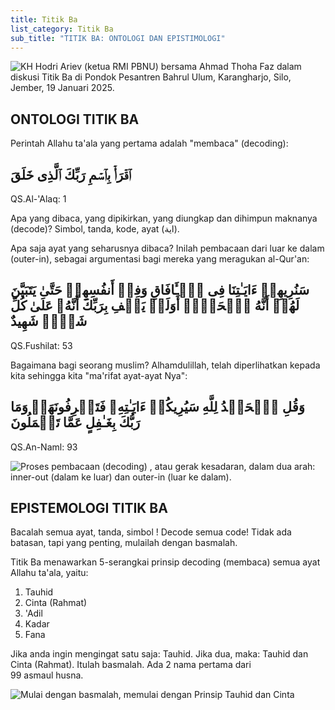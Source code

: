 ```yaml
---
title: Titik Ba
list_category: Titik Ba
sub_title: "TITIK BA: ONTOLOGI DAN EPISTIMOLOGI"
---
```

![KH Hodri Ariev (ketua RMI PBNU) bersama Ahmad Thoha Faz dalam diskusi Titik Ba di Pondok Pesantren Bahrul Ulum, Karangharjo, Silo, Jember, 19 Januari 2025.](/images/uploads/whatsapp-image-2025-07-25-at-18.28.58_71ece148.jpg "KH Hodri Ariev (ketua RMI PBNU) bersama Ahmad Thoha Faz dalam diskusi Titik Ba di Pondok Pesantren Bahrul Ulum, Karangharjo, Silo, Jember, 19 Januari 2025.")

## ONTOLOGI TITIK BA 

Perintah Allahu ta'ala yang pertama adalah "membaca" (decoding):

##  ٱقۡرَأۡ بِٱسۡمِ رَبِّكَ ٱلَّذِی خَلَقَ 

QS.Al-'Alaq: 1



Apa yang dibaca, yang dipikirkan, yang diungkap dan dihimpun maknanya (decode)? Simbol, tanda, kode, ayat (اية).



Apa saja ayat yang seharusnya dibaca? Inilah pembacaan dari luar ke dalam (outer-in), sebagai argumentasi bagi mereka yang meragukan al-Qur'an:

##  سَنُرِیهِمۡ ءَایَـٰتِنَا فِی ٱلۡـَٔافَاقِ وَفِیۤ أَنفُسِهِمۡ حَتَّىٰ یَتَبَیَّنَ لَهُمۡ أَنَّهُ ٱلۡحَقُّۗ أَوَلَمۡ یَكۡفِ بِرَبِّكَ أَنَّهُۥ عَلَىٰ كُلِّ شَیۡءࣲ شَهِیدٌ 

QS.Fushilat: 53



Bagaimana bagi seorang muslim? Alhamdulillah,  telah diperlihatkan kepada kita sehingga kita "ma'rifat ayat-ayat Nya":

##  وَقُلِ ٱلۡحَمۡدُ لِلَّهِ سَیُرِیكُمۡ ءَایَـٰتِهِۦ فَتَعۡرِفُونَهَاۚ وَمَا رَبُّكَ بِغَـٰفِلٍ عَمَّا تَعۡمَلُونَ 

QS.An-Naml: 93

![Proses pembacaan (decoding) , atau gerak kesadaran, dalam dua arah: inner-out (dalam ke luar) dan outer-in (luar ke dalam).](/images/uploads/whatsapp-image-2025-07-31-at-13.58.57_04ae9006.jpg "Proses pembacaan (decoding) , atau gerak kesadaran, dalam dua arah: inner-out (dalam ke luar) dan outer-in (luar ke dalam).")

## EPISTEMOLOGI TITIK BA 



Bacalah semua ayat, tanda, simbol ! Decode semua code! Tidak ada batasan, tapi yang penting, mulailah dengan basmalah.



Titik Ba menawarkan 5-serangkai prinsip decoding (membaca) semua ayat Allahu ta'ala, yaitu:

1. Tauhid 
2. Cinta (Rahmat)
3. 'Adil
4. Kadar
5. Fana

Jika anda ingin mengingat satu saja: Tauhid. Jika dua, maka: Tauhid dan Cinta (Rahmat). Itulah basmalah. Ada 2 nama pertama dari 99 asmaul husna.



![Mulai dengan basmalah, memulai dengan Prinsip Tauhid dan Cinta](/images/uploads/whatsapp-image-2025-07-31-at-14.05.35_150df6c6.jpg "Mulai dengan basmalah, memulai dengan Prinsip Tauhid dan Cinta")
